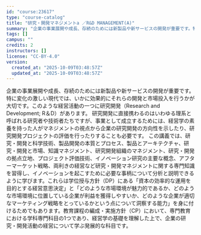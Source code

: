 ```yaml
---
id: "course:23617"
type: "course-catalog"
title: "研究・開発マネジメントa ／R&D MANAGEMENT(A)"
summary: "企業の事業展開や成長、存続のためには新製品や新サービスの開発が重要です。特に変化の激しい現代では、いかに効果的にそれらの開発と市場投入を行うかが大切です。このような経営活動の一つに研究開発（Research and Development;…"
tags: []
campus: ""
credits: 2
instructors: []
license: "CC-BY-4.0"
version:
  created_at: "2025-10-09T03:48:57Z"
  updated_at: "2025-10-09T03:48:57Z"
---
```

企業の事業展開や成長、存続のためには新製品や新サービスの開発が重要です。特に変化の激しい現代では、いかに効果的にそれらの開発と市場投入を行うかが大切です。このような経営活動の一つに研究開発（Research and Development; R＆D）があります。 研究開発に直接携わるのはいわゆる理系と呼ばれる研究者や技術者たちですが、事業として成立するためには、経営学の素養を持った人がマネジメントの視点から企業の研究開発の方向性を示したり、研究開発プロジェクトの評価を行ったりすることも必要です。 この講義では、研究・開発と科学技術、製品開発の本質とプロセス、製品とアーキテクチャ、研究・開発と市場、知識マネジメント、研究開発組織のマネジメント、研究・開発の拠点立地、プロジェクト評価技術、イノベーション研究の主要な概念、アフターマーケット戦略、両利きの経営など研究・開発マネジメントに関する専門知識を習得し、イノベーションを起こすために必要な事柄について分析と説明できるように学びます。これらは学位授与方針（DP）にある「資本の効率的な運用を目的とする経営意思決定」と「どのような市場環境が魅力的であるか、どのような市場環境に位置している企業が利益を獲得しやすいか、どのような企業が適切なマーケティング戦略をとっているかという点について洞察する能力」を身に付けるためでもあります。教育課程の編成・実施方針（CP）において、専門教育における学科専門科目の1つであり、経営学の基礎を理解した上で、企業の研究・開発活動の経営について学ぶ発展的な科目です。

